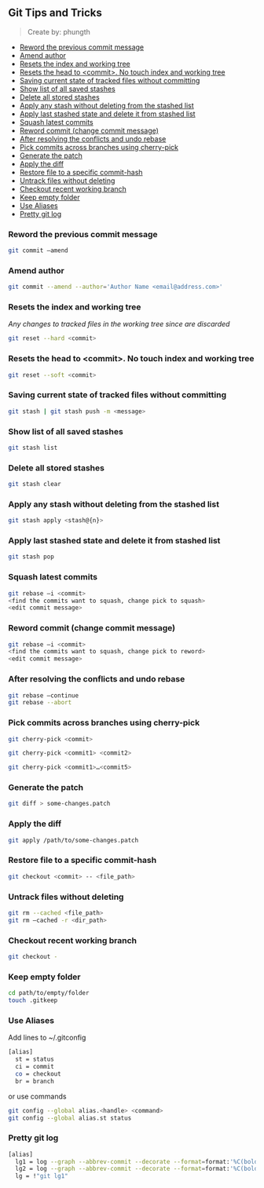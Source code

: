 ## Git Tips and Tricks

> Create by: phungth

- [Reword the previous commit message](#reword-the-previous-commit-message)
- [Amend author](#amend-author)
- [Resets the index and working tree](#resets-the-index-and-working-tree)
- [Resets the head to \<commit>. No touch index and working tree](#resets-the-head-to-commit-no-touch-index-and-working-tree)
- [Saving current state of tracked files without committing](#saving-current-state-of-tracked-files-without-committing)
- [Show list of all saved stashes](#show-list-of-all-saved-stashes)
- [Delete all stored stashes](#delete-all-stored-stashes)
- [Apply any stash without deleting from the stashed list](#apply-any-stash-without-deleting-from-the-stashed-list)
- [Apply last stashed state and delete it from stashed list](#apply-last-stashed-state-and-delete-it-from-stashed-list)
- [Squash latest commits](#squash-latest-commits)
- [Reword commit (change commit message)](#reword-commit-change-commit-message)
- [After resolving the conflicts and undo rebase](#after-resolving-the-conflicts-and-undo-rebase)
- [Pick commits across branches using cherry-pick](#pick-commits-across-branches-using-cherry-pick)
- [Generate the patch](#generate-the-patch)
- [Apply the diff](#apply-the-diff)
- [Restore file to a specific commit-hash](#restore-file-to-a-specific-commit-hash)
- [Untrack files without deleting](#untrack-files-without-deleting)
- [Checkout recent working branch](#checkout-recent-working-branch)
- [Keep empty folder](#keep-empty-folder)
- [Use Aliases](#use-aliases)
- [Pretty git log](#pretty-git-log)

### Reword the previous commit message

```sh
git commit –amend​
```

### Amend author

```sh
git commit --amend --author='Author Name <email@address.com>'​
```

### Resets the index and working tree

*Any changes to tracked files in the working tree since <commit> are discarded​*

```sh
git reset --hard <commit>​​
```

### Resets the head to \<commit>. No touch index and working tree

```sh
git reset --soft <commit>​​
```

### Saving current state of tracked files without committing

```sh
git stash | git stash push -m <message>​​​
```

### Show list of all saved stashes

```sh
git stash list​​​
```

### Delete all stored stashes

```sh
git stash clear​​​
```

### Apply any stash without deleting from the stashed list

```sh
git stash apply <stash@{n}>
```

### Apply last stashed state and delete it from stashed list

```sh
git stash pop
```

### Squash latest commits

```sh
git rebase –i <commit>
<find the commits want to squash, change pick to squash>
<edit commit message>
```

### Reword commit (change commit message)

```sh
git rebase –i <commit>
<find the commits want to squash, change pick to reword>
<edit commit message>
```

### After resolving the conflicts and undo rebase

```sh
git rebase –continue
git rebase --abort
```

### Pick commits across branches using cherry-pick

```sh
git cherry-pick <commit>

git cherry-pick <commit1> <commit2>

git cherry-pick <commit1>…<commit5>
```

### Generate the patch

```sh
git diff > some-changes.patch
```

### Apply the diff

```sh
git apply /path/to/some-changes.patch
```

### Restore file to a specific commit-hash

```sh
git checkout <commit> -- <file_path>
```

### Untrack files without deleting

```sh
git rm --cached <file_path>
git rm –cached -r <dir_path>
```

### Checkout recent working branch

```sh
git checkout -
```

### Keep empty folder

```sh
cd path/to/empty/folder
touch .gitkeep
```

### Use Aliases

Add lines to ~/.gitconfig

```sh
[alias]
  st = status
  ci = commit
  co = checkout
  br = branch
```

or use commands

```sh
git config --global alias.<handle> <command> 
git config --global alias.st status
```

### Pretty git log

```sh
[alias]
  lg1 = log --graph --abbrev-commit --decorate --format=format:'%C(bold blue)%h%C(reset) - %C(bold green)(%ar)%C(reset) %C(white)%s%C(reset) %C(dim white)- %an%C(reset)%C(bold yellow)%d%C(reset)' --all
  lg2 = log --graph --abbrev-commit --decorate --format=format:'%C(bold blue)%h%C(reset) - %C(bold cyan)%aD%C(reset) %C(bold green)(%ar)%C(reset)%C(bold yellow)%d%C(reset)%n''          %C(white)%s%C(reset) %C(dim white)- %an%C(reset)' --all
  lg = !"git lg1"
```
